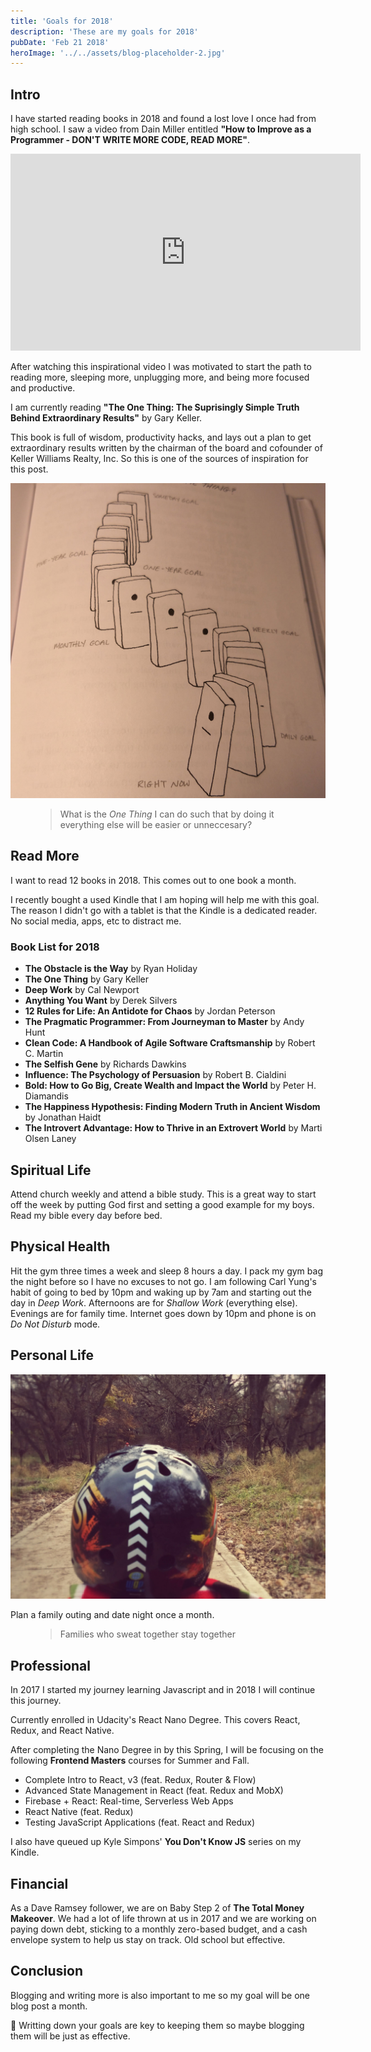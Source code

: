 ```yaml
---
title: 'Goals for 2018'
description: 'These are my goals for 2018'
pubDate: 'Feb 21 2018'
heroImage: '../../assets/blog-placeholder-2.jpg'
---
```


## Intro

I have started reading books in 2018 and found a lost love I once had from high school. I saw a video from Dain Miller entitled **"How to Improve as a Programmer - DON'T WRITE MORE CODE, READ MORE"**.

<section>
  <iframe class="lost-center" width="560" height="315" src="https://www.youtube-nocookie.com/embed/moTlZBY66Ng?rel=0&amp;showinfo=0" frameborder="0" allow="autoplay; encrypted-media" allowfullscreen></iframe>
</section>

After watching this inspirational video I was motivated to start the path to reading more, sleeping more, unplugging more, and being more focused and productive.

I am currently reading **"The One Thing: The Suprisingly Simple Truth Behind Extraordinary Results"** by Gary Keller.

This book is full of wisdom, productivity hacks, and lays out a plan to get extraordinary results written by the chairman of the board and cofounder of Keller Williams Realty, Inc. So this is one of the sources of inspiration for this post.

![dominos](../../assets/dominos.jpg)

<figure>
<blockquote>
  <p>What is the <em>One Thing</em> I can do such that by doing it everything else will be easier or unneccesary?</p>
</blockquote>
</figure>

## Read More

I want to read 12 books in 2018. This comes out to one book a month.

I recently bought a used Kindle that I am hoping will help me with this goal. The reason I didn't go with a tablet is that the Kindle is a dedicated reader. No social media, apps, etc to distract me.

### Book List for 2018

- **The Obstacle is the Way** by Ryan Holiday
- **The One Thing** by Gary Keller
- **Deep Work** by Cal Newport
- **Anything You Want** by Derek Silvers
- **12 Rules for Life: An Antidote for Chaos** by Jordan Peterson
- **The Pragmatic Programmer: From Journeyman to Master** by Andy Hunt
- **Clean Code: A Handbook of Agile Software Craftsmanship** by Robert C. Martin
- **The Selfish Gene** by Richards Dawkins
- **Influence: The Psychology of Persuasion** by Robert B. Cialdini
- **Bold: How to Go Big, Create Wealth and Impact the World** by Peter H. Diamandis
- **The Happiness Hypothesis: Finding Modern Truth in Ancient Wisdom** by Jonathan Haidt
- **The Introvert Advantage: How to Thrive in an Extrovert World** by Marti Olsen Laney

## Spiritual Life

Attend church weekly and attend a bible study. This is a great way to start off the week by putting God first and setting a good example for my boys. Read my bible every day before bed.

## Physical Health

Hit the gym three times a week and sleep 8 hours a day. I pack my gym bag the night before so I have no excuses to not go. I am following Carl Yung's habit of going to bed by 10pm and waking up by 7am and starting out the day in _Deep Work_. Afternoons are for _Shallow Work_ (everything else). Evenings are for family time. Internet goes down by 10pm and phone is on _Do Not Disturb_ mode.

## Personal Life

![trails](../../assets/trails.jpg)

Plan a family outing and date night once a month.

<figure>
<blockquote>
  <p> Families who sweat together stay together</p>
</blockquote>
</figure>

## Professional

In 2017 I started my journey learning Javascript and in 2018 I will continue this journey.

Currently enrolled in Udacity's React Nano Degree. This covers React, Redux, and React Native.

After completing the Nano Degree in by this Spring, I will be focusing on the following **Frontend Masters** courses for Summer and Fall.

- Complete Intro to React, v3 (feat. Redux, Router & Flow)
- Advanced State Management in React (feat. Redux and MobX)
- Firebase + React: Real-time, Serverless Web Apps
- React Native (feat. Redux)
- Testing JavaScript Applications (feat. React and Redux)

I also have queued up Kyle Simpons' **You Don't Know JS** series on my Kindle.

## Financial

As a Dave Ramsey follower, we are on Baby Step 2 of **The Total Money Makeover**. We had a lot of life thrown at us in 2017 and we are working on paying down debt, sticking to a monthly zero-based budget, and a cash envelope system to help us stay on track. Old school but effective.

## Conclusion

Blogging and writing more is also important to me so my goal will be one blog post a month.

🤔 Writting down your goals are key to keeping them so maybe blogging them will be just as effective.
